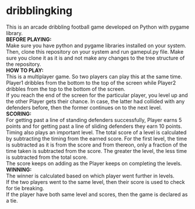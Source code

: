 # dribblingking
This is an arcade dribbling football game developed on Python with pygame library.   
**BEFORE PLAYING:**  
Make sure you have python and pygame libraries installed on your system.   
Then, clone this repository on your system and run gamepul.py file. Make sure you clone it as it is and not make any changes to the tree structure of the repository.   
**HOW TO PLAY:**  
This is a multiplayer game. So two players can play this at the same time.   
Player1 dribbles from the bottom to the top of the screen while Player2 dribbles from the top to the bottom of the screen.   
If you reach the end of the screen for the particular player, you level up and the other Player gets their chance. In case, the latter had collided with any defenders before, then the former continues on to the next level.   
**SCORING:**  
For getting past a line of standing defenders successfully, Player earns 5 points and for getting past a line of sliding defenders they earn 10 points.  
Timing also plays an important level. The total score of a level is calculated by subtracting the timing from the earned score. For the first level, the time is subtracted as it is from the score and from thereon, only a fraction of the time taken is subtracted from the score. The greater the level, the less time is subtracted from the total score.  
The score keeps on adding as the Player keeps on completing the levels.  
**WINNING:**  
The winner is calculated based on which player went further in levels.  
If the two players went to the same level, then their score is used to check for tie breaking.  
If the player have both same level and scores, then the game is declared as a tie.
